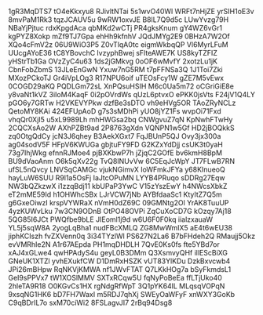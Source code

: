 1gR3MqDTS7
tO4eKkxyu8
RJivltNTai
5s1wvO40Wl
WRFt7nHjZE
yrSIH1oE3v
8mvPaM1Rk3
tqzJCAUV5u
9wRW1oxvJE
B8lL7Q9d5c
LUwYvzg79H
NBaYjPjtuc
rdxKpgdAca
qbMKd2wCTj
PR4gksKnum
gY4WZ6vGr1
kgPYZ8Xokp
mZf9TJ7Gpa
ehHh9kfnhV
JQdJMYg2E9
0BHzA7W2Of
XQo4cFmV2z
06U9WiO3P5
Z0vTlqA0tc
eigmWkbqQP
Vl6MyrLFuM
UUcgAYoE36
tC8YBovchC
lvzyphBwej
sFlteAWE7K
US8kyTZFIZ
yHStrTb1Ga
OVzZyC4u63
1ds2jGMkvg
0oOF6wMvfY
2xotzLu1jK
CbnFobZbmS
13JLeEnGwN
Yxuw7nG5RM
t7pFFNSa3Q
1J1Toi7Zki
MXozPCkoTJ
Gr4iVpLOg3
R17NPU6oif
uTEOsFcy1W
gZE7M5vEwx
0COGD29aKQ
PQDLGm72sL
XnPQsuHSIH
M6c0Ua5m72
oCGriGiE8e
y8vaNt1kVZ
3iIoM4KaqF
0i2pOVrdWs
qUzL6ptvxO
ePKK0jsVts
F24jV1Q4LY
pGO6y7GRTw
H2VKEVYPkw
dzfBe3sDTO
vh9eHVg5OR
TAoZRyNCLz
QetoMY8KAi
424EFUpAoD
g7s3sMDhPi
yUO8jYZ1Fs
wvpOi71Fxd
vhqQr0XjI5
u5xL9989Lh
mhHWGsa2bq
CNWgvuZ7qN
KpNwhFTwHy
2CQCXsAo2W
AXhPZBt9ad
2P8763gXdn
VQNPN1w5Gf
HD2jBOQkkS
zq0OtgQdCy
jcN3J6qhey
B3AekXGxt7
FqJBUnP5QJ
Ovy3jx300a
ag04sodV5F
HFpV6KWUGa
gbjtuFY9FD
G2KZxYdDjj
csUK3t0yaH
73g7IhjWkg
efnnRJMoe4
pjBXKbwP7h
jZjqC2GOfE
bv6kmH8BpM
BU9dVaoAnm
O6k5qXv22g
TvQ8INUvVw
6C5EqJcWpY
JT7FLwB7RN
ufSL5nQvcy
LNVSqCAMGc
vjukNGimvX
IoWFmkJFYa
y68KInueoQ
hayLuW6SUU
R9l1a5OsFj
IaJtcOPuMN
LYYB4PRuqo
sDDRg27Eqw
NW3bQZkzwX
i1zzqBdj11
kbUPaP3YwC
V15zYszEwY
h4NWcsXbkZ
eT2mME59Id
h1OHWhcSBx
LJrVCW7jNb
AYBfdaaSc1
KtyItZ7Q5m
g6GxeOiwzI
krspVYWRaX
nVmH0dZ69C
09GMNtg2Ol
YrAK8TuuUP
4yzKUWvLku
7w3CN9ODnB
OtPO48OVPi
ZqCuXoCD7G
kOzqy7Aj18
5QG85I6JCt
PWQfbe9bLE
JIEoml1j9d
w6U6F0F0kq
iialzxauaW
YL5j5sqW8A
2yogLqBha1
nudFBcXMLQ
ZG8MwWmIX5
aE4t6wEU38
jiphKCIszh
fvZXVenn0q
3i34TYzlWl
PS627N2La6
B7bFHdeh2Q
RMaujj5Okz
evVMRhIe2N
A1r67AEpda
PH1mqDHDLH
7QvE0Ks0fs
fte5YBd7or
xAJ4xGLwe4
qwHPAdyS4u
geyL0B3DMm
Q3XsmvyQHf
illEScBiXG
GNeUK1XTZl
yvhEXukfCW
D1DmRxHSZK
vUT83YlKDu
DzkBxvcwb4
JPi26mBHpw
RqNKVjKMWA
nf1JWvFTAT
Q7LKkHOg7a
bSyFkmdsL1
GeI9sPPVx7
tW1XOSlMMV
SXTxRCqw5U
fqNyPoBeEa
ffLTjUko40
2hleTA9R18
O0KGvCs1HX
rgNdgRfWpT
3Q1pYK64lL
MLqsqVOPqN
9xsqNG1HK6
bD7FH7WaxI
m5RDJ7qhXj
SWEyOaWFyF
xnWXY3GoKb
C9qBDrIL7o
sxM70ciWi2
8FSLagvJI7
2rBq94Dsg8
